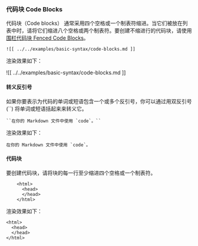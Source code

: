### 代码块 Code Blocks

代码块（Code blocks） 通常采用四个空格或一个制表符缩进。当它们被放在列表中时，请将它们缩进八个空格或两个制表符。要创建不缩进行的代码块，请使用 [围栏代码块 Fenced Code Blocks](#fenced-code-blocks)。

```
![[ ../../examples/basic-syntax/code-blocks.md ]]
```

渲染效果如下：

![[ ../../examples/basic-syntax/code-blocks.md ]]

#### 转义反引号

如果你要表示为代码的单词或短语包含一个或多个反引号，你可以通过用双反引号 (``) 将单词或短语括起来来转义它。

~~~
``在你的 Markdown 文件中使用 `code`。``
~~~

渲染效果如下：

``在你的 Markdown 文件中使用 `code`。``

#### 代码块

要创建代码块，请将块的每一行至少缩进四个空格或一个制表符。

~~~
    <html>
      <head>
      </head>
    </html>
~~~

渲染效果如下：

    <html>
      <head>
      </head>
    </html>